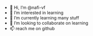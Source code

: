 - 👋 Hi, I’m @nafi-vf
- 👀 I’m interested in learning
- 🌱 I’m currently learning many stuff
- 💞️ I’m looking to collaborate on learning
- 📫 reach me on github

<!---
Nafivf/Nafivf is a ✨ special ✨ repository because its `README.md` (this file) appears on your GitHub profile.
You can click the Preview link to take a look at your changes.
--->
